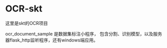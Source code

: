 # OCR-skt

这里是skt的OCR项目

ocr_document_sample 是数据集标注小程序， 包含分割、识别模型，以及服务器flask_http监听程序，还有windows端应用。
